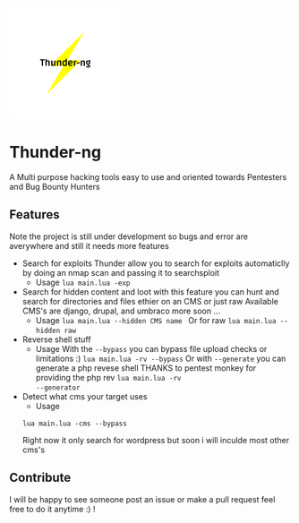 ![Alt text](https://github.com/BugAlpha/Thunder-ng/raw/main/logo.png "logo")
# Thunder-ng
A Multi purpose hacking tools easy to use and oriented towards Pentesters and Bug Bounty Hunters
## Features
Note the project is still under development so bugs and error are averywhere and still it needs more features
* Search for exploits
Thunder allow you to search for exploits automaticlly by doing an nmap scan and passing it to searchsploit
  * Usage
<code>lua main.lua -exp</code>
* Search for hidden content and loot
with this feature you can hunt and search for directories and files ethier on an CMS or just raw
  Available CMS's are django, drupal, and umbraco more soon ...
  * Usage
<code>lua main.lua --hidden CMS name </code> Or for raw <code>lua main.lua --hidden raw</code>
* Reverse shell stuff
  * Usage
With the <code>--bypass</code> you can bypass file upload checks or limitations :)
<code>lua main.lua -rv --bypass</code>
Or with <code>--generate</code> you can generate a php revese shell THANKS to pentest monkey for providing the php rev
<code>lua main.lua -rv --generator</code>
* Detect what cms your target uses
  * Usage
  ```
  lua main.lua -cms --bypass
  ```
  Right now it only search for wordpress but soon i will inculde most other cms's
## Contribute
I will be happy to see someone post an issue or make a pull request feel free to do it anytime :) !
